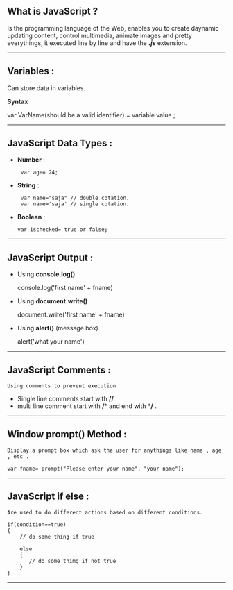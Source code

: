 ## What is JavaScript ?

 Is the programming language of the Web, enables you to create daynamic updating content, control multimedia, animate images and pretty everythings, it executed line by line and have the ***.js*** extension.

 ---

 ## Variables :

 Can store data in variables.
 
 **Syntax** 

 var VarName(should be a valid identifier) = variable value ; 

 ---

 ## JavaScript Data Types :

 * **Number** :

        var age= 24;

 * **String** :

        var name="saja" // double cotation.
        var name='saja' // single cotation.

* **Boolean** :

      var ischecked= true or false;

---

## JavaScript Output :

* Using **console.log()**

    console.log('first name' + fname)

* Using **document.write()**

    document.write('first name' + fname)

* Using **alert()** (message box)

    alert('what your name')

---

## JavaScript Comments :

    Using comments to prevent execution

* Single line comments start with **//** .
* multi line comment start with **/***  and end with ***/** .

---

## Window prompt() Method :

    Display a prompt box which ask the user for anythings like name , age , etc .

    var fname= prompt("Please enter your name", "your name");

---

## JavaScript **if else** :

    Are used to do different actions based on different conditions.

    if(condition==true)
    {
        // do some thing if true 

        else
        {
           // do some thimg if not true 
        }
    }

---

## 













